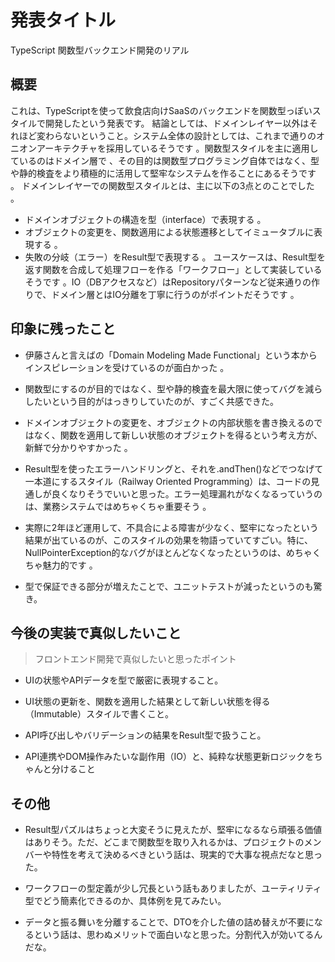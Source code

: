 # 発表タイトル
TypeScript 関数型バックエンド開発のリアル

## 概要
これは、TypeScriptを使って飲食店向けSaaSのバックエンドを関数型っぽいスタイルで開発したという発表です。
結論としては、ドメインレイヤー以外はそれほど変わらないということ。システム全体の設計としては、これまで通りのオニオンアーキテクチャを採用しているそうです 。関数型スタイルを主に適用しているのはドメイン層で 、その目的は関数型プログラミング自体ではなく、型や静的検査をより積極的に活用して堅牢なシステムを作ることにあるそうです 。
ドメインレイヤーでの関数型スタイルとは、主に以下の3点とのことでした 。
- ドメインオブジェクトの構造を型（interface）で表現する 。
- オブジェクトの変更を、関数適用による状態遷移としてイミュータブルに表現する 。
- 失敗の分岐（エラー）をResult型で表現する 。
ユースケースは、Result型を返す関数を合成して処理フローを作る「ワークフロー」として実装しているそうです 。IO（DBアクセスなど）はRepositoryパターンなど従来通りの作りで、ドメイン層とはIO分離を丁寧に行うのがポイントだそうです 。

## 印象に残ったこと
- 伊藤さんと言えばの「Domain Modeling Made Functional」という本からインスピレーションを受けているのが面白かった 。

- 関数型にするのが目的ではなく、型や静的検査を最大限に使ってバグを減らしたいという目的がはっきりしていたのが、すごく共感できた。

- ドメインオブジェクトの変更を、オブジェクトの内部状態を書き換えるのではなく、関数を適用して新しい状態のオブジェクトを得るという考え方が、新鮮で分かりやすかった 。

- Result型を使ったエラーハンドリングと、それを.andThen()などでつなげて一本道にするスタイル（Railway Oriented Programming）は、コードの見通しが良くなりそうでいいと思った。エラー処理漏れがなくなるっていうのは、業務システムではめちゃくちゃ重要そう 。

- 実際に2年ほど運用して、不具合による障害が少なく、堅牢になったという結果が出ているのが、このスタイルの効果を物語っていてすごい。特に、NullPointerException的なバグがほとんどなくなったというのは、めちゃくちゃ魅力的です 。

- 型で保証できる部分が増えたことで、ユニットテストが減ったというのも驚き。

## 今後の実装で真似したいこと
> フロントエンド開発で真似したいと思ったポイント

- UIの状態やAPIデータを型で厳密に表現すること。

- UI状態の更新を、関数を適用した結果として新しい状態を得る（Immutable）スタイルで書くこと。

- API呼び出しやバリデーションの結果をResult型で扱うこと。

- API連携やDOM操作みたいな副作用（IO）と、純粋な状態更新ロジックをちゃんと分けること

## その他
- Result型パズルはちょっと大変そうに見えたが、堅牢になるなら頑張る価値はありそう。ただ、どこまで関数型を取り入れるかは、プロジェクトのメンバーや特性を考えて決めるべきという話は、現実的で大事な視点だなと思った。

- ワークフローの型定義が少し冗長という話もありましたが、ユーティリティ型でどう簡素化できるのか、具体例を見てみたい。

- データと振る舞いを分離することで、DTOを介した値の詰め替えが不要になるという話は、思わぬメリットで面白いなと思った。分割代入が効いてるんだな。